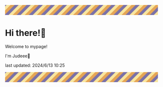 <!-- Header image -->
<img src="./pokemon/pokemon_19.png" width="1000">

# Hi there!👋

Welcome to mypage!

I'm Judeee🐷

last updated: 2024/6/13 10:25

<!-- Footer image -->
<img src="./pokemon/pokemon_19.png" width="1000">
